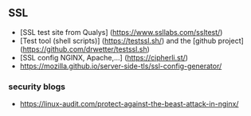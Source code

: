## SSL

* [SSL test site from Qualys] (https://www.ssllabs.com/ssltest/) 
* [Test tool (shell scripts)] (https://testssl.sh/) and the [github project] (https://github.com/drwetter/testssl.sh)
* [SSL config NGINX, Apache,...] (https://cipherli.st/)
* https://mozilla.github.io/server-side-tls/ssl-config-generator/


### security blogs
* https://linux-audit.com/protect-against-the-beast-attack-in-nginx/

